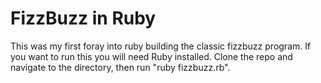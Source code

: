 # FizzBuzz in Ruby

This was my first foray into ruby building the classic fizzbuzz program. If you want to run this you will need Ruby installed. Clone the repo and navigate to the directory, then run "ruby fizzbuzz.rb". 